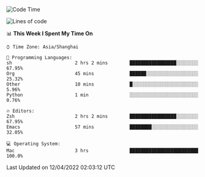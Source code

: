 <!--START_SECTION:waka-->
![Code Time](http://img.shields.io/badge/Code%20Time-694%20hrs%2059%20mins-blue)

![Lines of code](https://img.shields.io/badge/From%20Hello%20World%20I%27ve%20Written-22%20Thousand%20lines%20of%20code-blue)

📊 **This Week I Spent My Time On** 

```text
⌚︎ Time Zone: Asia/Shanghai

💬 Programming Languages: 
sh                       2 hrs 2 mins        █████████████████░░░░░░░░   67.95% 
Org                      45 mins             ██████░░░░░░░░░░░░░░░░░░░   25.32% 
Other                    10 mins             █░░░░░░░░░░░░░░░░░░░░░░░░   5.96% 
Python                   1 min               ░░░░░░░░░░░░░░░░░░░░░░░░░   0.76%

🔥 Editors: 
Zsh                      2 hrs 2 mins        █████████████████░░░░░░░░   67.95% 
Emacs                    57 mins             ████████░░░░░░░░░░░░░░░░░   32.05%

💻 Operating System: 
Mac                      3 hrs               █████████████████████████   100.0%

```


 Last Updated on 12/04/2022 02:03:12 UTC
<!--END_SECTION:waka-->
